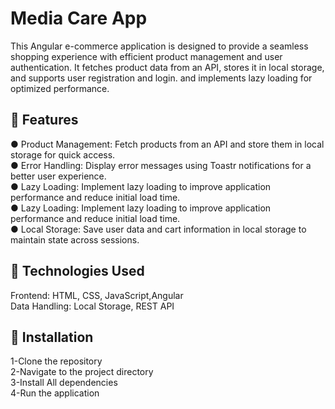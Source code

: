 <h1>Media Care App</h1>
This Angular e-commerce application is designed to provide a seamless shopping experience with efficient product management and user authentication.
It fetches product data from an API, stores it in local storage, and supports user registration and login. 
and implements lazy loading for optimized performance.<br>

🚀 Features
---
● Product Management: Fetch products from an API and store them in local storage for quick access.<br>
● Error Handling: Display error messages using Toastr notifications for a better user experience.<br>
● Lazy Loading: Implement lazy loading to improve application performance and reduce initial load time.<br> 
● Lazy Loading: Implement lazy loading to improve application performance and reduce initial load time.<br> 
● Local Storage: Save user data and cart information in local storage to maintain state across sessions.

🚀 Technologies Used
---
Frontend: HTML, CSS, JavaScript,Angular<br>
Data Handling: Local Storage, REST API<br>

🚀 Installation
---
1-Clone the repository<br>
2-Navigate to the project directory<br>
3-Install All dependencies<br>
4-Run the application<br>
